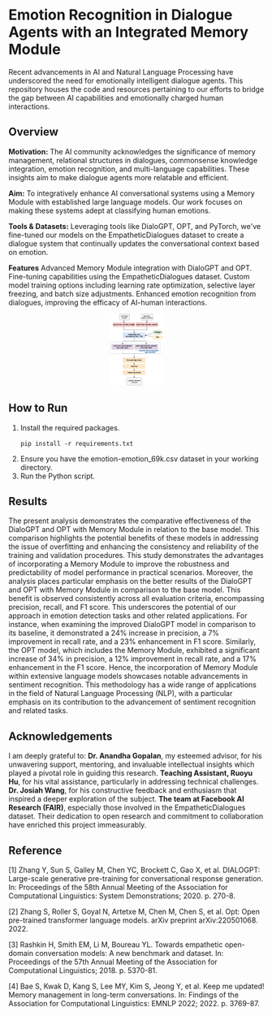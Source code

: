 # Emotion Recognition in Dialogue Agents with an Integrated Memory Module
Recent advancements in AI and Natural Language Processing have underscored the need for emotionally intelligent dialogue agents. This repository houses the code and resources pertaining to our efforts to bridge the gap between AI capabilities and emotionally charged human interactions.

## Overview
**Motivation:** The AI community acknowledges the significance of memory management, relational structures in dialogues, commonsense knowledge integration, emotion recognition, and multi-language capabilities. These insights aim to make dialogue agents more relatable and efficient.

**Aim:** To integratively enhance AI conversational systems using a Memory Module with established large language models. Our work focuses on making these systems adept at classifying human emotions.

**Tools & Datasets:** Leveraging tools like DialoGPT, OPT, and PyTorch, we've fine-tuned our models on the EmpatheticDialogues dataset to create a dialogue system that continually updates the conversational context based on emotion.

**Features**
Advanced Memory Module integration with DialoGPT and OPT.
Fine-tuning capabilities using the EmpatheticDialogues dataset.
Custom model training options including learning rate optimization, selective layer freezing, and batch size adjustments.
Enhanced emotion recognition from dialogues, improving the efficacy of AI-human interactions.

<p align="center">
  <img src="https://github.com/Jingyi-Wu-Richael/individualproject/blob/main/images/flow.png" style="zoom:25%;" />
</p>


## How to Run

1. Install the required packages. 
   ```
   pip install -r requirements.txt    
   ```
2. Ensure you have the emotion-emotion_69k.csv dataset in your working directory.
3. Run the Python script.

## Results
The present analysis demonstrates the comparative effectiveness of the DialoGPT and OPT with Memory Module in relation to the base model. This comparison highlights the potential benefits of these models in addressing the issue of overfitting and enhancing the consistency and reliability of the training and validation procedures. This study demonstrates the advantages of incorporating a Memory Module to improve the robustness and predictability of model performance in practical scenarios.
Moreover, the analysis places particular emphasis on the better results of the DialoGPT and OPT with Memory Module in comparison to the base model. This benefit is observed consistently across all evaluation criteria, encompassing precision, recall, and F1 score. This underscores the potential of our approach in emotion detection tasks and other related applications. For instance, when examining the improved DialoGPT model in comparison to its baseline, it demonstrated a 24% increase in precision, a 7% improvement in recall rate, and a 23% enhancement in F1 score. Similarly, the OPT model, which includes the Memory Module, exhibited a significant increase of 34% in precision, a 12% improvement in recall rate, and a 17% enhancement in the F1 score. Hence, the incorporation of Memory Module within extensive language models showcases notable advancements in sentiment recognition. This methodology has a wide range of applications in the field of Natural Language Processing (NLP), with a particular emphasis on its contribution to the advancement of sentiment recognition and related tasks. 

## Acknowledgements
I am deeply grateful to:
**Dr. Anandha Gopalan**, my esteemed advisor, for his unwavering support, mentoring, and invaluable intellectual insights which played a pivotal role in guiding this research.
**Teaching Assistant, Ruoyu Hu**, for his vital assistance, particularly in addressing technical challenges.
**Dr. Josiah Wang**, for his constructive feedback and enthusiasm that inspired a deeper exploration of the subject.
**The team at Facebook AI Research (FAIR)**, especially those involved in the EmpatheticDialogues dataset. Their dedication to open research and commitment to collaboration have enriched this project immeasurably.

## Reference
[1] Zhang Y, Sun S, Galley M, Chen YC, Brockett C, Gao X, et al. DIALOGPT: Large-scale generative pre-training for conversational response generation. In: Proceedings of the 58th Annual Meeting of the Association for Computational Linguistics: System Demonstrations; 2020. p. 270-8.

[2] Zhang S, Roller S, Goyal N, Artetxe M, Chen M, Chen S, et al. Opt: Open pre-trained transformer language models. arXiv preprint arXiv:220501068. 2022.

[3] Rashkin H, Smith EM, Li M, Boureau YL. Towards empathetic open-domain conversation models: A new benchmark and dataset. In: Proceedings of the 57th Annual Meeting of the Association for Computational Linguistics; 2018. p. 5370-81.

[4] Bae S, Kwak D, Kang S, Lee MY, Kim S, Jeong Y, et al. Keep me updated! Memory management in long-term conversations. In: Findings of the Association for Computational Linguistics: EMNLP 2022; 2022. p. 3769-87.
